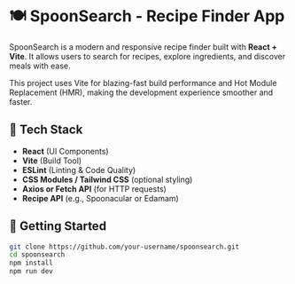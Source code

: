 # 🍽️ SpoonSearch - Recipe Finder App

SpoonSearch is a modern and responsive recipe finder built with **React + Vite**. It allows users to search for recipes, explore ingredients, and discover meals with ease.

This project uses Vite for blazing-fast build performance and Hot Module Replacement (HMR), making the development experience smoother and faster.

## 🔧 Tech Stack

- **React** (UI Components)
- **Vite** (Build Tool)
- **ESLint** (Linting & Code Quality)
- **CSS Modules / Tailwind CSS** (optional styling)
- **Axios or Fetch API** (for HTTP requests)
- **Recipe API** (e.g., Spoonacular or Edamam)

## 🚀 Getting Started

```bash
git clone https://github.com/your-username/spoonsearch.git
cd spoonsearch
npm install
npm run dev
